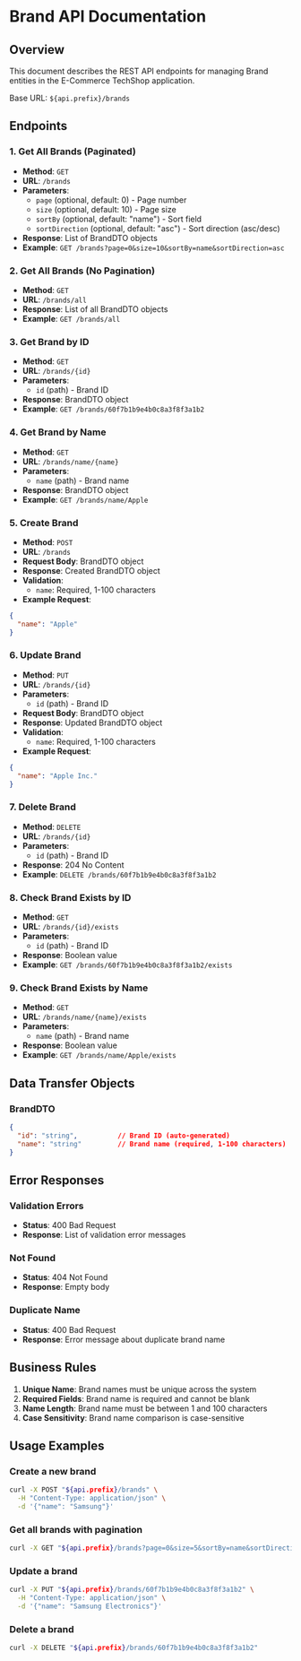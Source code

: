 # Brand API Documentation

## Overview
This document describes the REST API endpoints for managing Brand entities in the E-Commerce TechShop application.

Base URL: `${api.prefix}/brands`

## Endpoints

### 1. Get All Brands (Paginated)
- **Method**: `GET`
- **URL**: `/brands`
- **Parameters**:
  - `page` (optional, default: 0) - Page number
  - `size` (optional, default: 10) - Page size
  - `sortBy` (optional, default: "name") - Sort field
  - `sortDirection` (optional, default: "asc") - Sort direction (asc/desc)
- **Response**: List of BrandDTO objects
- **Example**: `GET /brands?page=0&size=10&sortBy=name&sortDirection=asc`

### 2. Get All Brands (No Pagination)
- **Method**: `GET`
- **URL**: `/brands/all`
- **Response**: List of all BrandDTO objects
- **Example**: `GET /brands/all`

### 3. Get Brand by ID
- **Method**: `GET`
- **URL**: `/brands/{id}`
- **Parameters**:
  - `id` (path) - Brand ID
- **Response**: BrandDTO object
- **Example**: `GET /brands/60f7b1b9e4b0c8a3f8f3a1b2`

### 4. Get Brand by Name
- **Method**: `GET`
- **URL**: `/brands/name/{name}`
- **Parameters**:
  - `name` (path) - Brand name
- **Response**: BrandDTO object
- **Example**: `GET /brands/name/Apple`

### 5. Create Brand
- **Method**: `POST`
- **URL**: `/brands`
- **Request Body**: BrandDTO object
- **Response**: Created BrandDTO object
- **Validation**:
  - `name`: Required, 1-100 characters
- **Example Request**:
```json
{
  "name": "Apple"
}
```

### 6. Update Brand
- **Method**: `PUT`
- **URL**: `/brands/{id}`
- **Parameters**:
  - `id` (path) - Brand ID
- **Request Body**: BrandDTO object
- **Response**: Updated BrandDTO object
- **Validation**:
  - `name`: Required, 1-100 characters
- **Example Request**:
```json
{
  "name": "Apple Inc."
}
```

### 7. Delete Brand
- **Method**: `DELETE`
- **URL**: `/brands/{id}`
- **Parameters**:
  - `id` (path) - Brand ID
- **Response**: 204 No Content
- **Example**: `DELETE /brands/60f7b1b9e4b0c8a3f8f3a1b2`

### 8. Check Brand Exists by ID
- **Method**: `GET`
- **URL**: `/brands/{id}/exists`
- **Parameters**:
  - `id` (path) - Brand ID
- **Response**: Boolean value
- **Example**: `GET /brands/60f7b1b9e4b0c8a3f8f3a1b2/exists`

### 9. Check Brand Exists by Name
- **Method**: `GET`
- **URL**: `/brands/name/{name}/exists`
- **Parameters**:
  - `name` (path) - Brand name
- **Response**: Boolean value
- **Example**: `GET /brands/name/Apple/exists`

## Data Transfer Objects

### BrandDTO
```json
{
  "id": "string",          // Brand ID (auto-generated)
  "name": "string"         // Brand name (required, 1-100 characters)
}
```

## Error Responses

### Validation Errors
- **Status**: 400 Bad Request
- **Response**: List of validation error messages

### Not Found
- **Status**: 404 Not Found
- **Response**: Empty body

### Duplicate Name
- **Status**: 400 Bad Request
- **Response**: Error message about duplicate brand name

## Business Rules

1. **Unique Name**: Brand names must be unique across the system
2. **Required Fields**: Brand name is required and cannot be blank
3. **Name Length**: Brand name must be between 1 and 100 characters
4. **Case Sensitivity**: Brand name comparison is case-sensitive

## Usage Examples

### Create a new brand
```bash
curl -X POST "${api.prefix}/brands" \
  -H "Content-Type: application/json" \
  -d '{"name": "Samsung"}'
```

### Get all brands with pagination
```bash
curl -X GET "${api.prefix}/brands?page=0&size=5&sortBy=name&sortDirection=asc"
```

### Update a brand
```bash
curl -X PUT "${api.prefix}/brands/60f7b1b9e4b0c8a3f8f3a1b2" \
  -H "Content-Type: application/json" \
  -d '{"name": "Samsung Electronics"}'
```

### Delete a brand
```bash
curl -X DELETE "${api.prefix}/brands/60f7b1b9e4b0c8a3f8f3a1b2"
```